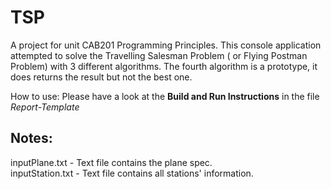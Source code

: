 # TSP
A project for unit CAB201 Programming Principles. This console application attempted to solve the Travelling Salesman Problem ( or Flying Postman Problem) with 3 different algorithms. The fourth algorithm is a prototype, it does returns the result but not the best one.  

How to use: Please have a look at the **Build and Run Instructions** in the file *Report-Template*

## Notes:
inputPlane.txt - Text file contains the plane spec.  
inputStation.txt - Text file contains all stations' information.  
